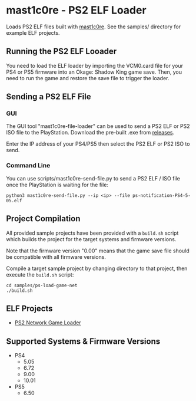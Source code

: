 # mast1c0re - PS2 ELF Loader

Loads PS2 ELF files built with [mast1c0re](https://github.com/McCaulay/mast1c0re). See the samples/ directory for example ELF projects.

## Running the PS2 ELF Looader

You need to load the ELF loader by importing the VCM0.card file for your PS4 or PS5 firmware into an Okage: Shadow King game save. Then, you need to run the game and restore the save file to trigger the loader.

## Sending a PS2 ELF File

### GUI
The GUI tool "mast1c0re-file-loader" can be used to send a PS2 ELF or PS2 ISO file to the PlayStation. Download the pre-built .exe from [releases](https://github.com/McCaulay/mast1c0re-ps2-elf-loader/releases).

Enter the IP address of your PS4/PS5 then select the PS2 ELF or PS2 ISO to send.

### Command Line
You can use scripts/mast1c0re-send-file.py to send a PS2 ELF / ISO file once the PlayStation is waiting for the file:

~~~
python3 mast1c0re-send-file.py --ip <ip> --file ps-notification-PS4-5-05.elf
~~~

## Project Compilation
All provided sample projects have been provided with a `build.sh` script which builds the project for the target systems and firmware versions.

Note that the firmware version "0.00" means that the game save file should be compatible with all firmware versions.

Compile a target sample project by changing directory to that project, then execute the `build.sh` script:

~~~
cd samples/ps-load-game-net
./build.sh
~~~

## ELF Projects
* [PS2 Network Game Loader](https://github.com/McCaulay/mast1c0re-ps2-network-game-loader)

## Supported Systems & Firmware Versions
* PS4
  * 5.05
  * 6.72
  * 9.00
  * 10.01
* PS5
  * 6.50
